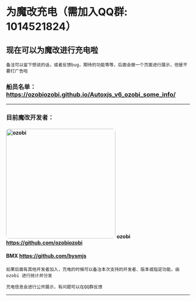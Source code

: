 # 为魔改充电（需加入QQ群: 1014521824）

## 现在可以为魔改进行充电啦

    备注可以留下想说的话，或者反馈bug，期待的功能等等，后面会做一个页面进行展示，但是不要打广告哈

### 船员名单：<https://ozobiozobi.github.io/Autoxjs_v6_ozobi_some_info/>
---
### 目前魔改开发者：

#### <img src="[图片链接](https://avatars.githubusercontent.com/u/102951380?v=4)" alt="ozobi" style="width: 300px; height: auto; border-radius: 8px;"> ozobi <https://github.com/ozobiozobi>
#### BMX <https://github.com/bysmjs>

    如果后面有其他开发者加入，充电的时候可以备注本次支持的开发者、版本或指定功能，由 ozobi 进行统计并分发

    充电信息会进行公开展示，有问题可以在QQ群反馈
---
